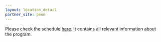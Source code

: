 ```yaml
---
layout: location_detail
partner_site: penn
---
```


[//]: # (Update the following info to match your location!)

Please check the schedule [here](https://docs.google.com/document/d/1n7jwHC-f3Ua5tz_2ELHhBM1-sH-xvOXaPNqsIPwXSv8/edit?usp=sharing). It contains all relevant information about the program.